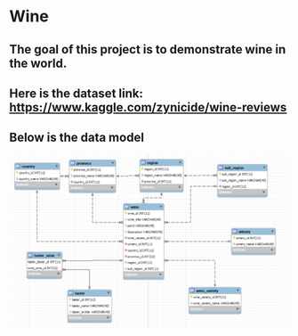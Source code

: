 # Wine
## The goal of this project is to demonstrate wine in the world.
## Here is the dataset link: https://www.kaggle.com/zynicide/wine-reviews
## Below is the data model
![GitHub Logo](/static/img/model.png)